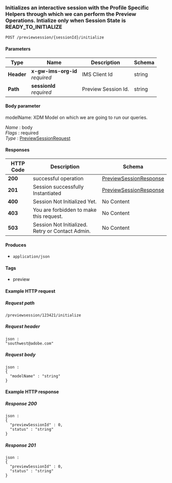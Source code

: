 
<a name="initializepreviewsessionroute"></a>
### Initializes an interactive session with the Profile Specific Helpers through which we can perform the Preview Operations. Intialize only when Session State is READY_TO_INITIALIZE
```
POST /previewsession/{sessionId}/initialize
```


#### Parameters

|Type|Name|Description|Schema|
|---|---|---|---|
|**Header**|**x-gw-ims-org-id**  <br>*required*|IMS Client Id|string|
|**Path**|**sessionId**  <br>*required*|Preview Session Id.|string|


#### Body parameter
modelName: XDM Model on which we are going to run our queries.

*Name* : body  
*Flags* : required  
*Type* : [PreviewSessionRequest](../definitions/PreviewSessionRequest.md#previewsessionrequest)


#### Responses

|HTTP Code|Description|Schema|
|---|---|---|
|**200**|successful operation|[PreviewSessionResponse](../definitions/PreviewSessionResponse.md#previewsessionresponse)|
|**201**|Session successfully Instantiated|[PreviewSessionResponse](../definitions/PreviewSessionResponse.md#previewsessionresponse)|
|**400**|Session Not Initialized Yet.|No Content|
|**403**|You are forbidden to make this request.|No Content|
|**503**|Session Not Initialized. Retry or Contact Admin.|No Content|


#### Produces

* `application/json`


#### Tags

* preview


#### Example HTTP request

##### Request path
```
/previewsession/123421/initialize
```


##### Request header
```
json :
"southwest@adobe.com"
```


##### Request body
```
json :
{
  "modelName" : "string"
}
```


#### Example HTTP response

##### Response 200
```
json :
{
  "previewSessionId" : 0,
  "status" : "string"
}
```


##### Response 201
```
json :
{
  "previewSessionId" : 0,
  "status" : "string"
}
```



